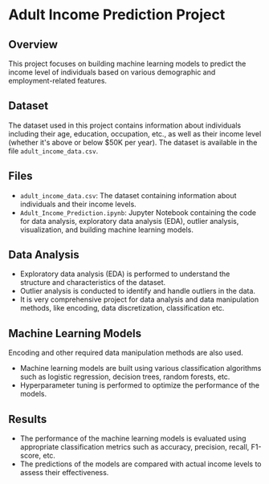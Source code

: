 # Adult Income Prediction Project

## Overview
This project focuses on building machine learning models to predict the income level of individuals based on various demographic and employment-related features.

## Dataset
The dataset used in this project contains information about individuals including their age, education, occupation, etc., as well as their income level (whether it's above or below $50K per year). The dataset is available in the file `adult_income_data.csv`.

## Files
- `adult_income_data.csv`: The dataset containing information about individuals and their income levels.
- `Adult_Income_Prediction.ipynb`: Jupyter Notebook containing the code for data analysis, exploratory data analysis (EDA), outlier analysis, visualization, and building machine learning models.

## Data Analysis
- Exploratory data analysis (EDA) is performed to understand the structure and characteristics of the dataset.
- Outlier analysis is conducted to identify and handle outliers in the data.
- It is very comprehensive project for data analysis and data manipulation methods, like encoding, data discretization, classification etc.


## Machine Learning Models
 Encoding and other required data manipulation methods are also used.
- Machine learning models are built using various classification algorithms such as logistic regression, decision trees, random forests, etc.
- Hyperparameter tuning is performed to optimize the performance of the models.

## Results
- The performance of the machine learning models is evaluated using appropriate classification metrics such as accuracy, precision, recall, F1-score, etc.
- The predictions of the models are compared with actual income levels to assess their effectiveness.

